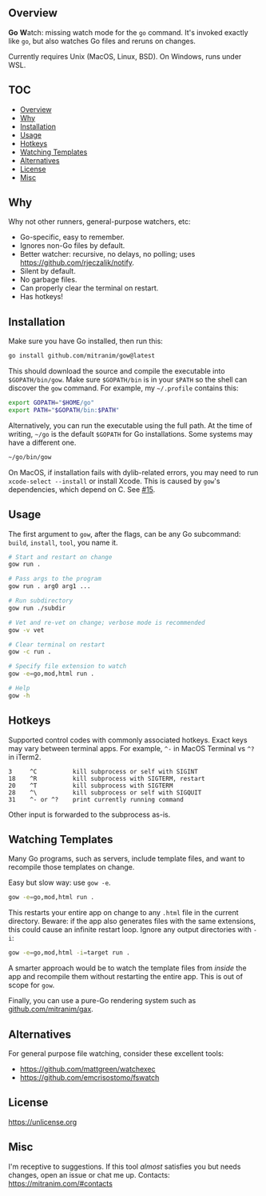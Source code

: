 ## Overview

**Go** **W**atch: missing watch mode for the `go` command. It's invoked exactly like `go`, but also watches Go files and reruns on changes.

Currently requires Unix (MacOS, Linux, BSD). On Windows, runs under WSL.

## TOC

* [Overview](#overview)
* [Why](#why)
* [Installation](#installation)
* [Usage](#usage)
* [Hotkeys](#hotkeys)
* [Watching Templates](#watching-templates)
* [Alternatives](#alternatives)
* [License](#license)
* [Misc](#misc)

## Why

Why not other runners, general-purpose watchers, etc:

* Go-specific, easy to remember.
* Ignores non-Go files by default.
* Better watcher: recursive, no delays, no polling; uses https://github.com/rjeczalik/notify.
* Silent by default.
* No garbage files.
* Can properly clear the terminal on restart.
* Has hotkeys!

## Installation

Make sure you have Go installed, then run this:

```sh
go install github.com/mitranim/gow@latest
```

This should download the source and compile the executable into `$GOPATH/bin/gow`. Make sure `$GOPATH/bin` is in your `$PATH` so the shell can discover the `gow` command. For example, my `~/.profile` contains this:

```sh
export GOPATH="$HOME/go"
export PATH="$GOPATH/bin:$PATH"
```

Alternatively, you can run the executable using the full path. At the time of writing, `~/go` is the default `$GOPATH` for Go installations. Some systems may have a different one.

```sh
~/go/bin/gow
```

On MacOS, if installation fails with dylib-related errors, you may need to run `xcode-select --install` or install Xcode. This is caused by `gow`'s dependencies, which depend on C. See [#15](https://github.com/mitranim/gow/issues/15).

## Usage

The first argument to `gow`, after the flags, can be any Go subcommand: `build`, `install`, `tool`, you name it.

```sh
# Start and restart on change
gow run .

# Pass args to the program
gow run . arg0 arg1 ...

# Run subdirectory
gow run ./subdir

# Vet and re-vet on change; verbose mode is recommended
gow -v vet

# Clear terminal on restart
gow -c run .

# Specify file extension to watch
gow -e=go,mod,html run .

# Help
gow -h
```

## Hotkeys

Supported control codes with commonly associated hotkeys. Exact keys may vary between terminal apps. For example, `^-` in MacOS Terminal vs `^?` in iTerm2.

```
3     ^C          kill subprocess or self with SIGINT
18    ^R          kill subprocess with SIGTERM, restart
20    ^T          kill subprocess with SIGTERM
28    ^\          kill subprocess or self with SIGQUIT
31    ^- or ^?    print currently running command
```

Other input is forwarded to the subprocess as-is.

## Watching Templates

Many Go programs, such as servers, include template files, and want to recompile those templates on change.

Easy but slow way: use `gow -e`.

```sh
gow -e=go,mod,html run .
```

This restarts your entire app on change to any `.html` file in the current directory. Beware: if the app also generates files with the same extensions, this could cause an infinite restart loop. Ignore any output directories with `-i`:

```sh
gow -e=go,mod,html -i=target run .
```

A smarter approach would be to watch the template files from _inside_ the app and recompile them without restarting the entire app. This is out of scope for `gow`.

Finally, you can use a pure-Go rendering system such as [github.com/mitranim/gax](https://github.com/mitranim/gax).

## Alternatives

For general purpose file watching, consider these excellent tools:

  * https://github.com/mattgreen/watchexec
  * https://github.com/emcrisostomo/fswatch

## License

https://unlicense.org

## Misc

I'm receptive to suggestions. If this tool _almost_ satisfies you but needs changes, open an issue or chat me up. Contacts: https://mitranim.com/#contacts
